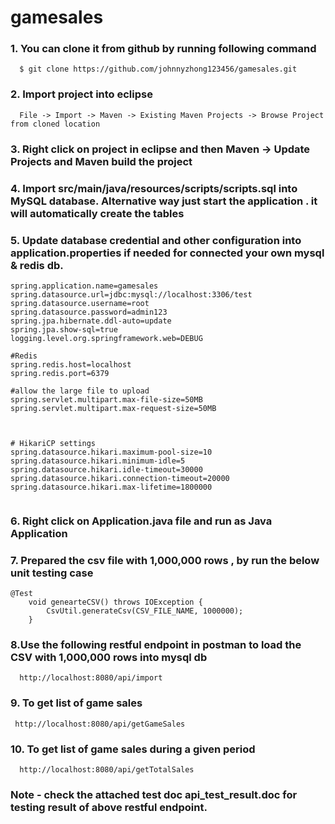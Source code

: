 # gamesales

### 1. You can clone it from github by running following command

```
  $ git clone https://github.com/johnnyzhong123456/gamesales.git
```
### 2. Import project into eclipse
```
  File -> Import -> Maven -> Existing Maven Projects -> Browse Project from cloned location
```
### 3. Right click on project in eclipse and then Maven -> Update Projects and Maven build the project

### 4. Import src/main/java/resources/scripts/scripts.sql into MySQL database. Alternative way just start the application . it will automatically create the tables

### 5. Update database credential and other configuration into application.properties if needed for connected your own mysql & redis db.

```
spring.application.name=gamesales
spring.datasource.url=jdbc:mysql://localhost:3306/test
spring.datasource.username=root
spring.datasource.password=admin123
spring.jpa.hibernate.ddl-auto=update
spring.jpa.show-sql=true
logging.level.org.springframework.web=DEBUG

#Redis 
spring.redis.host=localhost
spring.redis.port=6379

#allow the large file to upload 
spring.servlet.multipart.max-file-size=50MB
spring.servlet.multipart.max-request-size=50MB



# HikariCP settings
spring.datasource.hikari.maximum-pool-size=10
spring.datasource.hikari.minimum-idle=5
spring.datasource.hikari.idle-timeout=30000
spring.datasource.hikari.connection-timeout=20000
spring.datasource.hikari.max-lifetime=1800000


```
### 6. Right click on Application.java file and run as Java Application

### 7. Prepared the csv file with 1,000,000 rows , by run the below unit testing case 
```
@Test
	void genearteCSV() throws IOException {
		CsvUtil.generateCsv(CSV_FILE_NAME, 1000000);
	}
```


### 8.Use the following restful endpoint in postman to load the CSV with 1,000,000 rows into mysql db

```
  http://localhost:8080/api/import
```


### 9. To get list of game sales 
```
 http://localhost:8080/api/getGameSales
```


### 10. To get list of game sales during a given period

```
  http://localhost:8080/api/getTotalSales
```

### Note - check the attached test doc api_test_result.doc for testing result of above restful endpoint.
